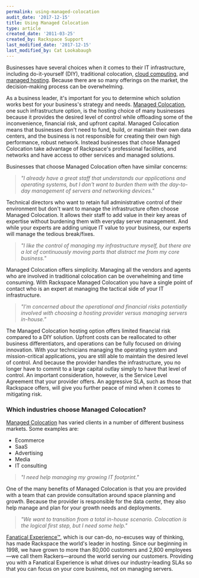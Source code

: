 ```yaml
---
permalink: using-managed-colocation
audit_date: '2017-12-15'
title: Using Managed Colocation
type: article
created_date: '2011-03-25'
created_by: Rackspace Support
last_modified_date: '2017-12-15'
last_modified_by: Cat Lookabaugh
---
```


Businesses have several choices when it comes to their IT infrastructure, including do-it-yourself (DIY), traditional colocation, [cloud computing](https://www.rackspacecloud.com/), and [managed hosting](https://www.rackspace.com/managed-hosting). Because there are so many offerings on the market, the decision-making process can be overwhelming.

As a business leader, it's important for you to determine which solution works best for your business's strategy and needs. [Managed Colocation](https://www.rackspace.com/dedicated-servers/colocation), one such infrastructure option, is the hosting choice of many businesses because it provides the desired level of control while offloading some of the inconvenience, financial risk, and upfront capital. Managed Colocation means that businesses don't need to fund, build, or maintain their own data centers, and the business is not responsible for creating their own high performance, robust network. Instead businesses that chose Managed Colocation take advantage of Rackpsace's professional facilities, and networks and have access to other services and managed solutions.

Businesses that choose Managed Colocation often have similar concerns:

> *"I already have a great staff that understands our applications and
operating systems, but I don't want to burden them with the day-to-day
management of servers and networking devices."*

Technical directors who want to retain full administrative control of
their environment but don't want to manage the infrastructure often
choose Managed Colocation. It allows their staff to add value in their
key areas of expertise without burdening them with everyday server
management. And while your experts are adding unique IT value to your
business, our experts will manage the tedious break/fixes.

> *"I like the control of managing my infrastructure myself, but there
are a lot of continuously moving parts that distract me from my core
business."*

Managed Colocation offers simplicity. Managing all the vendors and agents who are involved in traditional
colocation can be overwhelming and time consuming. With Rackspace
Managed Colocation you have a single point of contact who is an expert
at managing the tactical side of your IT infrastructure.

> *"I'm concerned about the operational and financial risks potentially
involved with choosing a hosting provider versus managing servers
in-house."*

The Managed Colocation hosting option offers limited financial risk
compared to a DIY solution. Upfront costs can be reallocated to other
business differentiators, and operations can be fully focused on driving
innovation. With your technicians managing the operating system and
mission-critical applications, you are still able to maintain the desired
level of control. And because the provider handles the infrastructure, you
no longer have to commit to a large capital outlay simply to have that
level of control. An important consideration, however, is the
Service Level Agreement that your provider offers. An aggressive
SLA, such as those that Rackspace offers, will give you further peace of
mind when it comes to mitigating risk.

### Which industries choose Managed Colocation?

[Managed Colocation](https://www.rackspace.com/dedicated-servers/colocation)
has varied clients in a number of different business markets. Some
examples are:

-   Ecommerce
-   SaaS
-   Advertising
-   Media
-   IT consulting

> *"I need help managing my growing IT footprint."*

One of the many benefits of Managed Colocation is that you are provided
with a team that can provide consultation around space planning and
growth. Because the provider is responsible for the data center, they
also help manage and plan for your growth needs and deployments.

> *"We want to transition from a total in-house scenario. Colocation is
the logical first step, but I need some help."*

[Fanatical Experience&trade;](https://www.rackspace.com/why-rackspace),
which is our can-do, no-excuses way of thinking, has made Rackspace the
world's leader in hosting. Since our beginning in 1998, we have grown to
more than 80,000 customers and 2,800 employees&mdash;we call them
Rackers&mdash;around the world serving our customers. Providing you with a
Fanatical Experience is
what drives our industry-leading SLAs so that you can focus on your core
business, not on managing servers.
